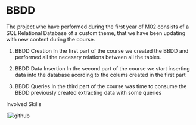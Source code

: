 # BBDD

The project whe have performed during the first year of M02 consists of a SQL Relational Database of a custom theme,
that we have been updating with new content during the course.

1. BBDD Creation
In the first part of the course we created the BBDD and performed all the necesary relations between all the tables.

2. BBDD Data Insertion
In the second part of the course we start inserting data into the database acording to the colums created in the first part

3. BBDD Queries
In the third part of the course was time to consume the BBDD previously created extracting data with some queries

Involved Skills

[![github](https://img.shields.io/badge/MySQL-00000F?style=for-the-badge&logo=mysql&logoColor=white)
